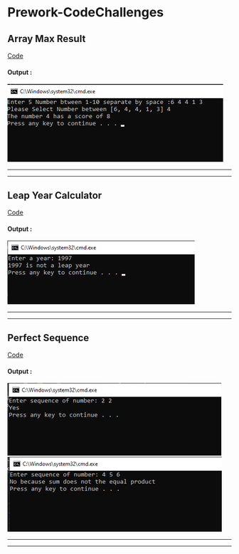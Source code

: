 # Prework-CodeChallenges

## Array Max Result

[Code](Prework-CodeChallenges/ArrayMaxResult/Program.cs)

#### Output :
![OutputConsole](img/screenshot1.png)

<hr>
<hr>

## Leap Year Calculator

[Code](Prework-CodeChallenges/LeapYearCalculator/Program.cs)

#### Output :
![OutputConsole](img/screenshot2.png)

<hr>
<hr>

## Perfect Sequence

[Code](Prework-CodeChallenges/PerfectSequence/Program.cs)

#### Output :
![OutputConsole](img/screenshot3.png)
![OutputConsole](img/screenshot4.png)

<hr>
<hr>
